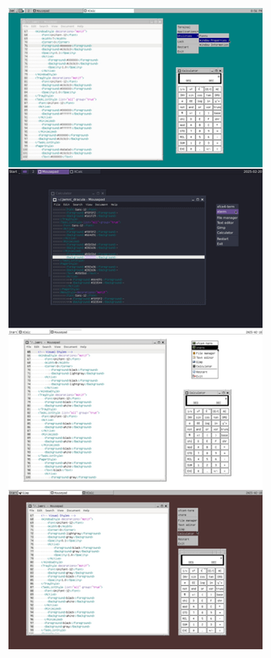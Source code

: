 ![wnd](jwmrc_wnd.jpg)
![dracula](jwmrc_dracula.jpg)
![mono](jwmrc_mono.jpg)
![slvn](jwmrc_slvn.jpg)
